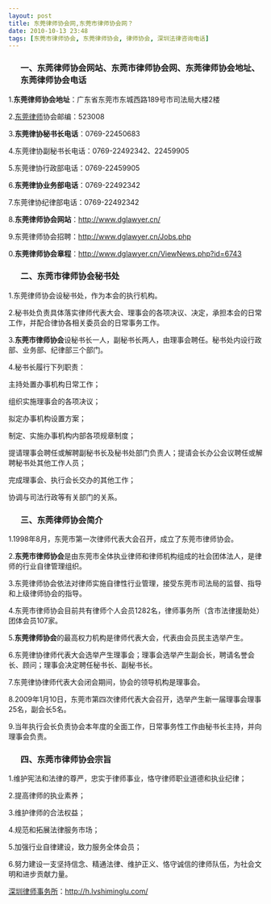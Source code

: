 ```yaml
---
layout: post
title: 东莞律师协会网,东莞市律师协会网？
date: 2010-10-13 23:48
tags: [东莞市律师协会, 东莞律师协会, 律师协会, 深圳法律咨询电话]
---
```

<ol>
<h3>一、东莞律师协会网站、东莞市律师协会网、东莞律师协会地址、东莞律师协会电话</h3>
</ol>
1.<strong>东莞律师协会地址</strong>：广东省东莞市东城西路189号市司法局大楼2楼

2.<a href="http://h.lvshiminglu.com/law/458.html" target="_blank">东莞律师</a>协会邮编：523008

3.<strong>东莞律协秘书长电话</strong>：0769-22450683

4.东莞律协副秘书长电话：0769-22492342、22459905

5.东莞律协行政部电话：0769-22459905

6.<strong>东莞律协业务部电话</strong>：0769-22492342

7.东莞律协纪律部电话：0769-22492342

8.<strong>东莞律师协会网站</strong>：<a href="http://www.dglawyer.cn/" target="_blank">http://www.dglawyer.cn/</a>

9.东莞律师协会招聘：<a href="http://www.dglawyer.cn/Jobs.php" target="_blank">http://www.dglawyer.cn/Jobs.php</a>

0.<strong>东莞律师协会章程</strong>：<a href="http://www.dglawyer.cn/ViewNews.php?id=6743" target="_blank">http://www.dglawyer.cn/ViewNews.php?id=6743</a>
<ol>
<h3>二、东莞市律师协会秘书处</h3>
</ol>
1.东莞律师协会设秘书处，作为本会的执行机构。

2.秘书处负责具体落实律师代表大会、理事会的各项决议、决定，承担本会的日常工作，并配合律协各相关委员会的日常事务工作。

3.<strong>东莞市律师协会</strong>设秘书长一人，副秘书长两人，由理事会聘任。秘书处内设行政部、业务部、纪律部三个部门。

4.秘书长履行下列职责：

主持处置办事机构日常工作；

组织实施理事会的各项决议；

拟定办事机构设置方案；

制定、实施办事机构内部各项规章制度；

提请理事会聘任或解聘副秘书长及秘书处部门负责人；提请会长办公会议聘任或解聘秘书处其他工作人员；

完成理事会、执行会长交办的其他工作；

协调与司法行政等有关部门的关系。
<ol>
<h3>三、东莞律师协会简介</h3>
</ol>
1.1998年8月，东莞市第一次律师代表大会召开，成立了东莞市律师协会。

2.<strong>东莞市律师协会</strong>是由东莞市全体执业律师和律师机构组成的社会团体法人，是律师的行业自律管理组织。

3.东莞律师协会依法对律师实施自律性行业管理，接受东莞市司法局的监督、指导和上级律师协会的指导。

4.东莞市律师协会目前共有律师个人会员1282名，律师事务所（含市法律援助处）团体会员107家。

5.<strong>东莞律师协会</strong>的最高权力机构是律师代表大会，代表由会员民主选举产生。

6.东莞律协律师代表大会选举产生理事会；理事会选举产生副会长，聘请名誉会长、顾问；理事会决定聘任秘书长、副秘书长。

7.东莞律协律师代表大会闭会期间，协会的领导机构是理事会。

8.2009年1月10日，东莞市第四次律师代表大会召开，选举产生新一届理事会理事25名，副会长5名。

9.当年执行会长负责协会本年度的全面工作，日常事务性工作由秘书长主持，并向理事会负责。
<ol>
<h3>四、东莞市律师协会宗旨</h3>
</ol>
1.维护宪法和法律的尊严，忠实于律师事业，恪守律师职业道德和执业纪律；

2.提高律师的执业素养；

3.维护律师的合法权益；

4.规范和拓展法律服务市场；

5.加强行业自律建设，致力服务全体会员；

6.努力建设一支坚持信念、精通法律、维护正义、恪守诚信的律师队伍，为社会文明和进步贡献力量。

<a href="http://h.lvshiminglu.com/">深圳律师事务所</a>：<a href="http://h.lvshiminglu.com/">http://h.lvshiminglu.com/</a>

